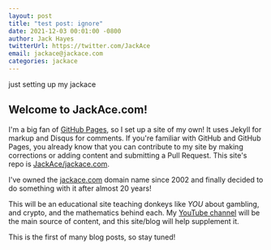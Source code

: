 ```yaml
---
layout: post
title: "test post: ignore"
date: 2021-12-03 00:01:00 -0800
author: Jack Hayes
twitterUrl: https://twitter.com/JackAce
email: jackace@jackace.com
categories: jackace
---
```


just setting up my jackace

## Welcome to JackAce.com!

I'm a big fan of [GitHub Pages](https://pages.github.com/), so I set up a site of my own! It uses Jekyll for markup and Disqus for comments.
If you're familiar with GitHub and GitHub Pages, you already know that you can contribute to my site by making corrections or adding content
and submitting a Pull Request. This site's repo is
[JackAce/jackace.com](https://github.com/JackAce/jackace.com).

I've owned the [jackace.com](https://jackace.com) domain name since 2002 and finally decided to do something with it after almost 20 years!

This will be an educational site teaching donkeys like *YOU* about gambling, and crypto, and the mathematics behind each. My
[YouTube channel](https://www.youtube.com/channel/UCINg22R9y7_qrYXH1zWwIVQ) will be the main source of content, and this
site/blog will help supplement it.

This is the first of many blog posts, so stay tuned!
